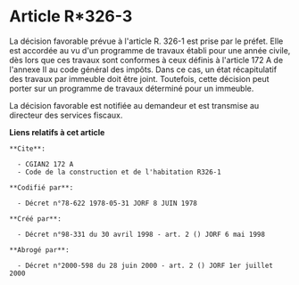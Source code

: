 # Article R*326-3

La décision favorable prévue à l'article R. 326-1 est prise par le préfet. Elle est accordée au vu d'un programme de travaux
établi pour une année civile, dès lors que ces travaux sont conformes à ceux définis à l'article 172 A de l'annexe II au code
général des impôts. Dans ce cas, un état récapitulatif des travaux par immeuble doit être joint. Toutefois, cette décision
peut porter sur un programme de travaux déterminé pour un immeuble.

La décision favorable est notifiée au demandeur et est transmise au directeur des services fiscaux.

**Liens relatifs à cet article**

	**Cite**:

	  - CGIAN2 172 A
	  - Code de la construction et de l'habitation R326-1

	**Codifié par**:

	  - Décret n°78-622 1978-05-31 JORF 8 JUIN 1978

	**Créé par**:

	  - Décret n°98-331 du 30 avril 1998 - art. 2 () JORF 6 mai 1998

	**Abrogé par**:

	  - Décret n°2000-598 du 28 juin 2000 - art. 2 () JORF 1er juillet 2000
